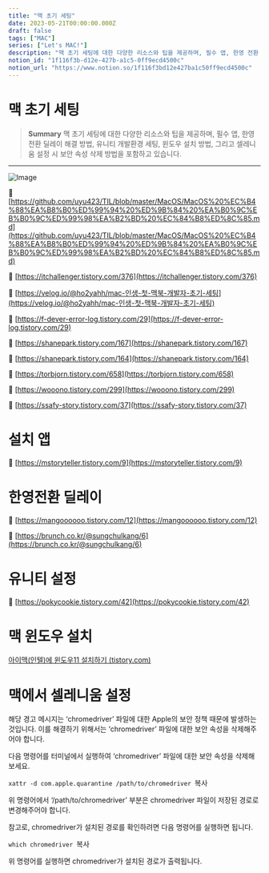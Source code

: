 ```yaml
---
title: "맥 초기 세팅"
date: 2023-05-21T00:00:00.000Z
draft: false
tags: ["MAC"]
series: ["Let's MAC!"]
description: "맥 초기 세팅에 대한 다양한 리소스와 팁을 제공하며, 필수 앱, 한영 전환 딜레이 해결 방법, 유니티 개발환경 세팅, 윈도우 설치 방법, 그리고 셀레니움 설정 시 보안 속성 삭제 방법을 포함하고 있습니다."
notion_id: "1f116f3b-d12e-427b-a1c5-0ff9ecd4500c"
notion_url: "https://www.notion.so/1f116f3bd12e427ba1c50ff9ecd4500c"
---
```


# 맥 초기 세팅

> **Summary**
> 맥 초기 세팅에 대한 다양한 리소스와 팁을 제공하며, 필수 앱, 한영 전환 딜레이 해결 방법, 유니티 개발환경 세팅, 윈도우 설치 방법, 그리고 셀레니움 설정 시 보안 속성 삭제 방법을 포함하고 있습니다.

---

![Image](https://prod-files-secure.s3.us-west-2.amazonaws.com/09ccd4d5-876c-4bba-bbdf-cc77a0a11257/9e395ecd-6bba-48ef-9653-d126d06066e8/Untitled.png?X-Amz-Algorithm=AWS4-HMAC-SHA256&X-Amz-Content-Sha256=UNSIGNED-PAYLOAD&X-Amz-Credential=ASIAZI2LB466U2UHPFWO%2F20250724%2Fus-west-2%2Fs3%2Faws4_request&X-Amz-Date=20250724T120021Z&X-Amz-Expires=3600&X-Amz-Security-Token=IQoJb3JpZ2luX2VjEAQaCXVzLXdlc3QtMiJHMEUCICtv1z0ysJQNEKY8cguvQLQHNfIIo983KAUJTNrJI%2BiJAiEAi3XPiEkrL6MsBlt%2BZunFSs0aRySmeqr1RiUajtZc%2FJUq%2FwMILRAAGgw2Mzc0MjMxODM4MDUiDC%2F7Pv0di1h308SkLyrcAymoBZkNEGc346sLbNNTjFIu9kU25i3kaDnQiraxI7wAPIR05MTejbPEtCKq0hC9Tt0dBVZ2E4%2FLSGY4%2FzhIesugf3gcxPeeZstQIqYolJNEwKIwuCYlE%2BDZ7GjX%2FAYmBmMyeMSaduQSnETyAD6vIbfB9GHEYHz567N0d3MGS7Kug4fofXNxlFKEX10fCYIiB%2Fgxw8AM1gJcrGfvvxGO1eipUxfSzCvtrLlSWgr3Rc1jWbqwiT6P6weLhtjw%2FPaJE6gJfF62nIx%2FxVbqeUDaYDXh9Gvadh1dc9Ovve6qnubv7BXqsz0CEKByFQZICA3Xh6bf8mxd90PcxV2Z0dXCM2Aklw43xJNjpk%2BVFctVVPjNWyGuYE2DdJ7DSOi%2FFDtlmjpuzFg4IT%2B5T5RFi8PYjmWC8HK9FwHsWn5Ahgo5djuJD68Rk8YuJoTZAtXN16W75RDShAOj0R14M9ht6egAo7E6uQuTUB0TJAIRoj4drLJC4uIEqtNDAValDaDcklf%2Bat49EwdR6qc6fDeRT09ahPEs8qvv%2BHkGAP5Jt%2F%2BO6umZ2rbf3LRUu%2ByIWlkhWQjXAh%2FToj7kniJH8R4XMNxpVOMbFlraeaCTFJGXVUb5nXLkN8CV6v%2Bk%2BVLGwH92MP6%2BiMQGOqUBeCfov4b9HTskwMigfL0QVL9hr4GiVaHXq1B8hi0OwiYmrtw8cbpsDqq8wA1YF6A8dheRr6zfqkqTVXpqm5Mf0gEFt4tLmOY5HuzXqC5p3B6bM8b5UFbma%2F5VMRyjdGwooOcmm8s9cwQ%2F1CgHJI2l7vi0cHtgSGqyEUdo4YfxrTc5DKZjH%2Bg7yNUYhmtlkMSi0ja4FonMYTZg97CLYsAq%2FoqT51A%2F&X-Amz-Signature=41f555532708ceff263838c4d3908eb4647a70d805bce084e8fc9ad6bf3ac057&X-Amz-SignedHeaders=host&x-amz-checksum-mode=ENABLED&x-id=GetObject)

🔗 [https://github.com/uyu423/TIL/blob/master/MacOS/MacOS%20%EC%B4%88%EA%B8%B0%ED%99%94%20%ED%9B%84%20%EA%B0%9C%EB%B0%9C%ED%99%98%EA%B2%BD%20%EC%84%B8%ED%8C%85.md](https://github.com/uyu423/TIL/blob/master/MacOS/MacOS%20%EC%B4%88%EA%B8%B0%ED%99%94%20%ED%9B%84%20%EA%B0%9C%EB%B0%9C%ED%99%98%EA%B2%BD%20%EC%84%B8%ED%8C%85.md)

🔗 [https://itchallenger.tistory.com/376](https://itchallenger.tistory.com/376)

🔗 [https://velog.io/@ho2yahh/mac-인생-첫-맥북-개발자-초기-세팅](https://velog.io/@ho2yahh/mac-인생-첫-맥북-개발자-초기-세팅)

🔗 [https://f-dever-error-log.tistory.com/29](https://f-dever-error-log.tistory.com/29)

🔗 [https://shanepark.tistory.com/167](https://shanepark.tistory.com/167)

🔗 [https://shanepark.tistory.com/164](https://shanepark.tistory.com/164)

🔗 [https://torbjorn.tistory.com/658](https://torbjorn.tistory.com/658)

🔗 [https://wooono.tistory.com/299](https://wooono.tistory.com/299)

🔗 [https://ssafy-story.tistory.com/37](https://ssafy-story.tistory.com/37)


# 설치 앱

🔗 [https://mstoryteller.tistory.com/9](https://mstoryteller.tistory.com/9)

# 한영전환 딜레이

🔗 [https://mangoooooo.tistory.com/12](https://mangoooooo.tistory.com/12)

🔗 [https://brunch.co.kr/@sungchulkang/6](https://brunch.co.kr/@sungchulkang/6)

# 유니티 설정

🔗 [https://pokycookie.tistory.com/42](https://pokycookie.tistory.com/42)


# 맥 윈도우 설치

[아이맥(인텔)에 윈도우11 설치하기 (tistory.com)](https://ilikeafrica.tistory.com/70)


# 맥에서 셀레니움 설정

해당 경고 메시지는 ‘chromedriver’ 파일에 대한 Apple의 보안 정책 때문에 발생하는 것입니다. 이를 해결하기 위해서는 ‘chromedriver’ 파일에 대한 보안 속성을 삭제해주어야 합니다.

다음 명령어를 터미널에서 실행하여 ‘chromedriver’ 파일에 대한 보안 속성을 삭제해보세요.

`xattr -d com.apple.quarantine /path/to/chromedriver
`복사

위 명령어에서 ‘/path/to/chromedriver’ 부분은 chromedriver 파일이 저장된 경로로 변경해주어야 합니다.

참고로, chromedriver가 설치된 경로를 확인하려면 다음 명령어를 실행하면 됩니다.

`which chromedriver
`복사

위 명령어를 실행하면 chromedriver가 설치된 경로가 출력됩니다.


